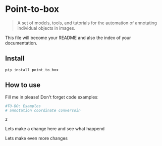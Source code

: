 # Point-to-box
> A set of models, tools, and tutorials for the automation of annotating individual objects in images.


This file will become your README and also the index of your documentation.

## Install

`pip install point_to_box`

## How to use

Fill me in please! Don't forget code examples:

```python
#TO-DO: Examples
# annotation coordinate conversoin
```




    2



Lets make a change here and see what happend 

Lets make even more changes
